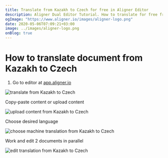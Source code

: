 ```yaml
---
title: Translate from Kazakh to Czech for free in Aligner Editor
description: Aligner Dual Editor Tutorial. How to translate for free from Kazakh to Czech. Aligner is multilingual document management platform. 
ogImage: "https://www.aligner.io/images/aligner-logo.png"
date: 2020-05-06T07:09:21+03:00
image: ../images/aligner-logo.png
onBlog: true
---
```


# How to translate document from Kazakh to Czech

1. Go to editor at [app.aligner.io](https://app.aligner.io "Aligner App web page")

![translate from Kazakh to Czech](../aligner-blank-editor.png "translate from Kazakh to Czech")

Copy-paste content or upload content

![upload content from Kazakh to Czech](../aligner-uploaded-document.png "upload content from Kazakh to Czech")

Choose desired language

![choose machine translation from Kazakh to Czech](../aligner-language-dropdown.png "choose machine translation from Kazakh to Czech")

Work and edit 2 documents in parallel

![edit translation from Kazakh to Czech](../aligner-double-sitded-editor.png "edit translation from Kazakh to Czech")

